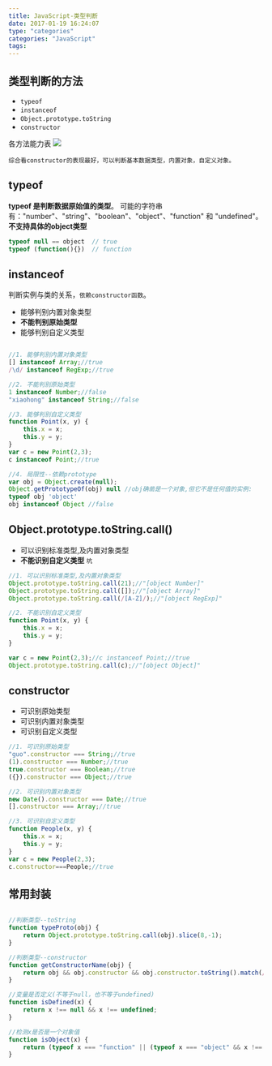 ```yaml
---
title: JavaScript-类型判断
date: 2017-01-19 16:24:07
type: "categories"
categories: "JavaScript"
tags:
---
```


## 类型判断的方法

* `typeof`
* `instanceof`
* `Object.prototype.toString`
* `constructor`

各方法能力表
![](http://o99eh3ii0.bkt.clouddn.com//17-1-20/75308578-file_1484882147499_9f11.png)

`综合看constructor的表现最好，可以判断基本数据类型，内置对象，自定义对象。`

## typeof

**typeof 是判断数据原始值的类型**。
可能的字符串有："number"、"string"、"boolean"、"object"、"function" 和 "undefined"。
**不支持具体的object类型**

````javascript
typeof null == object  // true
typeof (function(){})  // function
````

## instanceof

判断实例与类的关系，`依赖constructor函数`。

* 能够判别内置对象类型
* **不能判别原始类型**
* 能够判别自定义类型

````javascript

//1. 能够判别内置对象类型
[] instanceof Array;//true
/\d/ instanceof RegExp;//true

//2. 不能判别原始类型
1 instanceof Number;//false
"xiaohong" instanceof String;//false

//3. 能够判别自定义类型
function Point(x, y) {
    this.x = x;
    this.y = y;
}
var c = new Point(2,3);
c instanceof Point;//true

//4. 局限性--依赖prototype
var obj = Object.create(null);
Object.getPrototypeOf(obj) null //obj确凿是一个对象,但它不是任何值的实例:
typeof obj 'object'
obj instanceof Object //false 
````


## Object.prototype.toString.call()

* 可以识别标准类型,及内置对象类型
* **不能识别自定义类型** `坑`

````javascript
//1. 可以识别标准类型,及内置对象类型
Object.prototype.toString.call(21);//"[object Number]"
Object.prototype.toString.call([]);//"[object Array]"
Object.prototype.toString.call(/[A-Z]/);//"[object RegExp]"

//2. 不能识别自定义类型
function Point(x, y) {
    this.x = x;
    this.y = y;
}

var c = new Point(2,3);//c instanceof Point;//true
Object.prototype.toString.call(c);//"[object Object]"

````

## constructor

* 可识别原始类型
* 可识别内置对象类型
* 可识别自定义类型

````javascript
//1. 可识别原始类型
"guo".constructor === String;//true
(1).constructor === Number;//true
true.constructor === Boolean;//true
({}).constructor === Object;//true

//2. 可识别内置对象类型
new Date().constructor === Date;//true
[].constructor === Array;//true

//3. 可识别自定义类型
function People(x, y) {
    this.x = x;
	this.y = y;
}
var c = new People(2,3);
c.constructor===People;//true
````


## 常用封装

````javascript

//判断类型--toString
function typeProto(obj) {
    return Object.prototype.toString.call(obj).slice(8,-1);
}

//判断类型--constructor
function getConstructorName(obj) {
    return obj && obj.constructor && obj.constructor.toString().match(/function\s*([^(]*)/)[1];
}

//变量是否定义(不等于null，也不等于undefined)
function isDefined(x) { 
	return x !== null && x !== undefined; 
}

//检测x是否是一个对象值
function isObject(x) { 
	return (typeof x === "function" || (typeof x === "object" && x !== null)); 
} 
````
